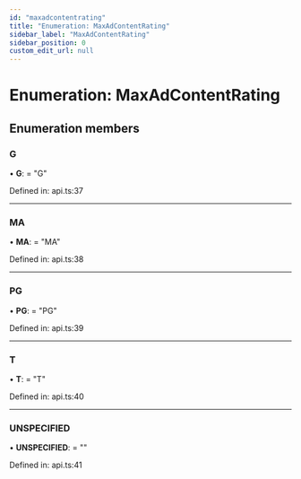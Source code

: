 ```yaml
---
id: "maxadcontentrating"
title: "Enumeration: MaxAdContentRating"
sidebar_label: "MaxAdContentRating"
sidebar_position: 0
custom_edit_url: null
---
```


# Enumeration: MaxAdContentRating

## Enumeration members

### G

• **G**: = "G"

Defined in: api.ts:37

___

### MA

• **MA**: = "MA"

Defined in: api.ts:38

___

### PG

• **PG**: = "PG"

Defined in: api.ts:39

___

### T

• **T**: = "T"

Defined in: api.ts:40

___

### UNSPECIFIED

• **UNSPECIFIED**: = ""

Defined in: api.ts:41
